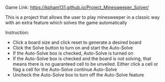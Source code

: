 Game Link: https://kpham131.github.io/Project_Minesweeper_Solver/

This is a project that allows the user to play minesweeper in a
classic way with an extra feature which solves the game
automatically

Instruction:
 - Click a board size and click reset to generate a desired board
 - Click the Solve button to turn on and start the Auto-Solve
 - If the Auto-Solve box is checked, Auto-Solve is turned on
 - If the Auto-Solve box is checked and the board is not solving, that means there is no guaranteed cell to be unveiled.
   Either click a cell or flag a cell for the Auto-Solve continue Auto-Solve
 - Uncheck the Auto-Solve box to turn off the Auto-Solve feature
